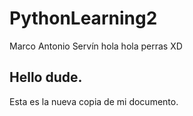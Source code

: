 # PythonLearning2
Marco Antonio Servín
hola hola perras XD
## Hello dude.
Esta es la nueva copia de mi documento.
